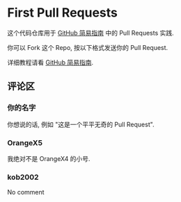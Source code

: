 # First Pull Requests

这个代码仓库用于 [GitHub 简易指南](https://github.com/OrangeX4/GitHub-Tutorials) 中的 Pull Requests 实践.

你可以 Fork 这个 Repo, 按以下格式发送你的 Pull Request.

详细教程请看 [GitHub 简易指南](https://github.com/OrangeX4/GitHub-Tutorials).

## 评论区

### 你的名字

你想说的话, 例如 "这是一个平平无奇的 Pull Request".

### OrangeX5

我绝对不是 OrangeX4 的小号.

### kob2002

No comment

